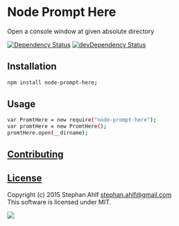# Node Prompt Here
Open a console window at given absolute directory

[![Dependency Status](https://david-dm.org/node-prompt-here/sulu.svg)](https://david-dm.org/node-prompt-here/sulu) 
[![devDependency Status](https://david-dm.org/node-prompt-here/sulu/dev-status.svg)](https://david-dm.org/node-prompt-here/sulu#info=devDependencies)  

## Installation
```bash
npm install node-prompt-here;
```

## Usage
```bash
var PromtHere = new require("node-prompt-here");
var promtHere = new PromtHere();
promtHere.open(__dirname);
```

## [Contributing](/CONTRIBUTING.md)


## [License](/LICENSE.md)
Copyright (c) 2015 Stephan Ahlf <stephan.ahlf@gmail.com>  
This software is licensed under MIT.  

[<img src="https://s-a.github.io/license/img/mit.svg" />](/LICENSE.md#mit "Massachusetts Institute of Technology (MIT)")